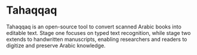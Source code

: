 # Tahaqqaq
Tahaqqaq is an open-source tool to convert scanned Arabic books into editable text. Stage one focuses on typed text recognition, while stage two extends to handwritten manuscripts, enabling researchers and readers to digitize and preserve Arabic knowledge.
